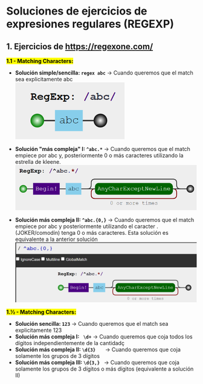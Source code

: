 # Soluciones de ejercicios de expresiones regulares (REGEXP)
## 1. Ejercicios de https://regexone.com/  

<mark>**1.1 -  Matching Characters:**</mark>

- **Solución simple/sencilla: `` regex abc ``** → Cuando queremos que el match sea explicitamente abc  
![Este contenido se mostrará cuando la imagen no se pueda cargar, como texto alternativo](https://github.com/DavidBernalGonzalez/SolucionesEjerciciosBootcampJava/blob/main/1.%20Regexp/regexpone/ejercicio1/Screenshot_1.png?raw=true "Cuando queremos que sea literalmente abc")

- **Solución "más compleja" I: ``^abc.*``**  → Cuando queremos que el match empiece por abc y, posteriormente 0 o más caracteres utilizando la estrella de kleene.
![Este contenido se mostrará cuando la imagen no se pueda cargar, como texto alternativo](https://github.com/DavidBernalGonzalez/SolucionesEjerciciosBootcampJava/blob/main/1.%20Regexp/regexpone/ejercicio1/Screenshot_2.png?raw=true "Cuando queremos que sea literalmente abc")

-  **Solución más compleja II: ``^abc.{0,}``** → Cuando queremos que el match empiece por abc y posteriormente utilizando el caracter . (JOKER/comodín) tenga 0 o más caracteres. Esta solución es equivalente a la anterior solución
![Este contenido se mostrará cuando la imagen no se pueda cargar, como texto alternativo](https://github.com/DavidBernalGonzalez/SolucionesEjerciciosBootcampJava/blob/main/1.%20Regexp/regexpone/ejercicio1/Screenshot_3.png?raw=true "Cuando queremos que sea literalmente abc")

<mark>**1.½ -  Matching Characters:**</mark>
- **Solución sencilla:	`` 123 ``** → Cuando queremos que el match sea explicitamente 123  
- **Solución más compleja I: `` \d+``**	 → Cuando queremos que coja todos los dígitos independientemente de la cantidadç
- **Solución más compleja II: ``\d{3}	``** → Cuando queremos que coja solamente los grupos de 3 dígitos
- **Solución más compleja III: ``\d{3,} ``** → Cuando queremos que coja solamente los grupos de 3 dígitos o más dígitos (equivalente a solución II)